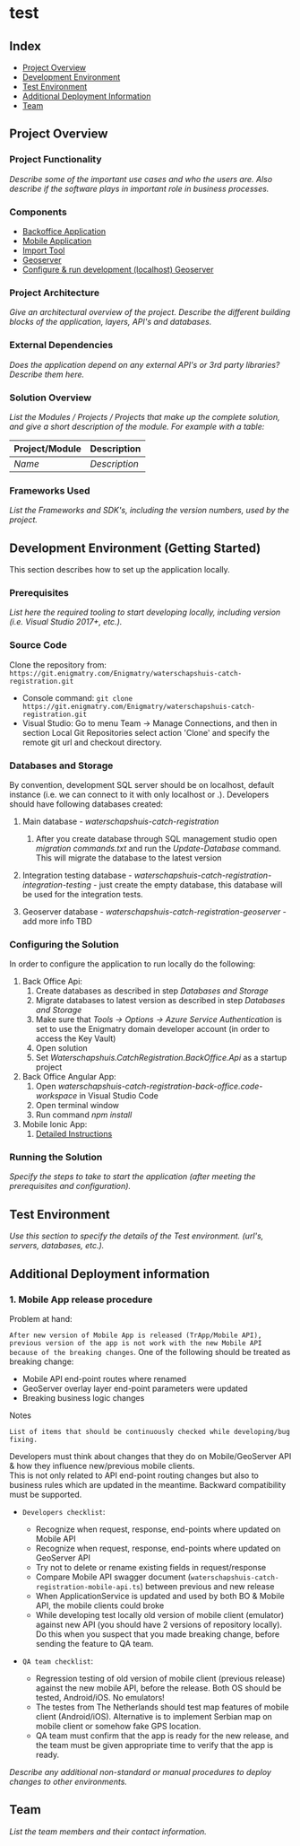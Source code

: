 # test

## Index

* [Project Overview](#project-overview)
* [Development Environment](#development-environment)
* [Test Environment](#test-environment)
* [Additional Deployment Information](#additional-deployment-information)
* [Team](#team)

## Project Overview

### Project Functionality

_Describe some of the important use cases and who the users are. Also describe if the software plays in important role in business processes._

### Components

* [Backoffice Application](waterschapshuis-catch-registration-back-office-app/README.md)
* [Mobile Application](waterschapshuis-catch-registration-mobile-app/readme.md)
* [Import Tool](Waterschapshuis.CatchRegistration.Data.ImportTool/README.md)
* [Geoserver](docker-geoserver-catch-registration/README.md)
* [Configure & run development (localhost) Geoserver](geoserver/README.md)

### Project Architecture

_Give an architectural overview of the project. Describe the different building blocks of the application, layers, API's and databases._

### External Dependencies

_Does the application depend on any external API's or 3rd party libraries? Describe them here._

### Solution Overview

_List the Modules / Projects / Projects that make up the complete solution, and give a short description of the module. For example with a table:_

Project/Module | Description
---|---
_Name_ | _Description_

### Frameworks Used

_List the Frameworks and SDK's, including the version numbers, used by the project._

## Development Environment (Getting Started)

This section describes how to set up the application locally.

### Prerequisites

_List here the required tooling to start developing locally, including version (i.e. Visual Studio 2017+, etc.)._

### Source Code

Clone the repository from: `https://git.enigmatry.com/Enigmatry/waterschapshuis-catch-registration.git`

* Console command: `git clone https://git.enigmatry.com/Enigmatry/waterschapshuis-catch-registration.git`
* Visual Studio: Go to menu Team -> Manage Connections, and then in section Local Git Repositories select action 'Clone' and specify the remote git url and checkout directory.

### Databases and Storage

By convention, development SQL server should be on localhost, default instance (i.e. we can connect to it with only localhost or .). 
Developers should have following databases created:

1. Main database - *waterschapshuis-catch-registration*
   1. After you create database through SQL management studio open *migration commands.txt* and run the *Update-Database* command. This will migrate the database to the latest version

2. Integration testing database - *waterschapshuis-catch-registration-integration-testing* - just create the empty database, this database will be used for the integration tests.

3. Geoserver database - *waterschapshuis-catch-registration-geoserver* - add more info TBD

### Configuring the Solution

In order to configure the application to run locally do the following:

1. Back Office Api:
   1. Create databases as described in step *Databases and Storage*
   2. Migrate databases to latest version as described in step  *Databases and Storage*
   3. Make sure that *Tools -> Options -> Azure Service Authentication* is set to use the Enigmatry domain developer account (in order to access the Key Vault)
   4. Open solution
   5. Set *Waterschapshuis.CatchRegistration.BackOffice.Api* as a startup project
2. Back Office Angular App:
   1. Open *waterschapshuis-catch-registration-back-office.code-workspace* in Visual Studio Code
   2. Open terminal window
   3. Run command *npm install*
3. Mobile Ionic App:
   1. [Detailed Instructions](waterschapshuis-catch-registration-mobile-app/readme.md)

### Running the Solution

_Specify the steps to take to start the application (after meeting the prerequisites and configuration)._

## Test Environment

_Use this section to specify the details of the Test environment. (url's, servers, databases, etc.)._

## Additional Deployment information

### **1. Mobile App release procedure**

   Problem at hand:

   ```After new version of Mobile App is released (TrApp/Mobile API), previous version of the app is not work with the new Mobile API because of the breaking changes```. One of the following should be treated as breaking change:

   - Mobile API end-point routes where renamed
   - GeoServer overlay layer end-point parameters were updated
   - Breaking business logic changes

   Notes

   ```List of items that should be continuously checked while developing/bug fixing.```

   Developers must think about changes that they do on Mobile/GeoServer API & how they influence new/previous mobile clients.  
   This is not only related to API end-point routing changes but also to business rules which are updated in the meantime. Backward compatibility must be supported. 

   - ```Developers checklist```:
      * Recognize when request, response, end-points where updated on Mobile API
      * Recognize when request, response, end-points where updated on GeoServer API
      * Try not to delete or rename existing fields in request/response
      * Compare Mobile API swagger document (```waterschapshuis-catch-registration-mobile-api.ts```) between previous and new release
      * When ApplicationService is updated and used by both BO & Mobile API, the mobile clients could broke
      * While developing test locally old version of mobile client (emulator) against new API (you should have 2 versions of repository locally). Do this when you suspect that you made breaking change, before sending the feature to QA team.

   - ```QA team checklist```:
      * Regression testing of old version of mobile client (previous release) against the new mobile API, before the release. Both OS should be tested, Android/iOS. No emulators!
      * The testes from The Netherlands should test map features of mobile client (Android/iOS). Alternative is to implement Serbian map on mobile client or somehow fake GPS location.
      * QA team must confirm that the app is ready for the new release, and the team must be given appropriate time to verify that the app is ready.


   _Describe any additional non-standard or manual procedures to deploy changes to other environments._


## Team

_List the team members and their contact information._